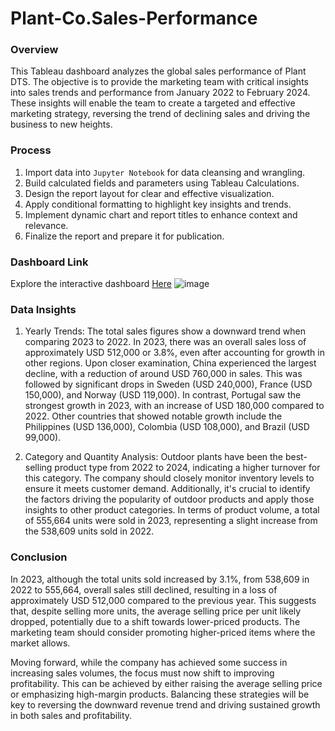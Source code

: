 # Plant-Co.Sales-Performance

### Overview
This Tableau dashboard analyzes the global sales performance of Plant DTS. The objective is to provide the marketing team with critical insights into sales trends and performance from January 2022 to February 2024. These insights will enable the team to create a targeted and effective marketing strategy, reversing the trend of declining sales and driving the business to new heights.


### Process
1. Import data into `Jupyter Notebook` for data cleansing and wrangling.
2. Build calculated fields and parameters using Tableau Calculations.
3. Design the report layout for clear and effective visualization.
4. Apply conditional formatting to highlight key insights and trends.
5. Implement dynamic chart and report titles to enhance context and relevance.
6. Finalize the report and prepare it for publication.


### Dashboard Link
Explore the interactive dashboard [Here](https://public.tableau.com/app/profile/chawl.c/viz/SalesAnalysisforPlantDTS/Dashboard1?publish=yes)
![image](https://github.com/user-attachments/assets/5e91f05b-5be6-4567-b484-2139711e2d63)



### Data Insights

1. Yearly Trends: The total sales figures show a downward trend when comparing 2023 to 2022. In 2023, there was an overall sales loss of approximately USD 512,000 or 3.8%, even after accounting for growth in other regions. Upon closer examination, China experienced the largest decline, with a reduction of around USD 760,000 in sales. This was followed by significant drops in Sweden (USD 240,000), France (USD 150,000), and Norway (USD 119,000).
   In contrast, Portugal saw the strongest growth in 2023, with an increase of USD 180,000 compared to 2022. Other countries that showed notable growth include the Philippines (USD 136,000), Colombia (USD 108,000), and Brazil (USD 99,000).

2. Category and Quantity Analysis: Outdoor plants have been the best-selling product type from 2022 to 2024, indicating a higher turnover for this category. The company should closely monitor inventory levels to ensure it meets customer demand. Additionally, it's crucial to identify the factors driving the popularity of outdoor products and apply those insights to other product categories.
   In terms of product volume, a total of 555,664 units were sold in 2023, representing a slight increase from the 538,609 units sold in 2022.


### Conclusion

In 2023, although the total units sold increased by 3.1%, from 538,609 in 2022 to 555,664, overall sales still declined, resulting in a loss of approximately USD 512,000 compared to the previous year. This suggests that, despite selling more units, the average selling price per unit likely dropped, potentially due to a shift towards lower-priced products. The marketing team should consider promoting higher-priced items where the market allows.

Moving forward, while the company has achieved some success in increasing sales volumes, the focus must now shift to improving profitability. This can be achieved by either raising the average selling price or emphasizing high-margin products. Balancing these strategies will be key to reversing the downward revenue trend and driving sustained growth in both sales and profitability.






